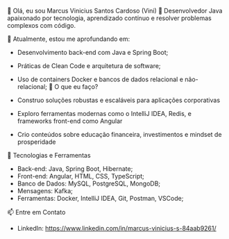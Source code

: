 👋 Olá, eu sou Marcus Vinicius Santos Cardoso (Vini)
🎯 Desenvolvedor Java apaixonado por tecnologia, aprendizado contínuo e resolver problemas complexos com código.

🌱 Atualmente, estou me aprofundando em:

- Desenvolvimento back-end com Java e Spring Boot;
- Práticas de Clean Code e arquitetura de software;
- Uso de containers Docker e bancos de dados relacional e não-relacional;
💼 O que eu faço?

- Construo soluções robustas e escaláveis para aplicações corporativas
- Exploro ferramentas modernas como o IntelliJ IDEA, Redis, e frameworks front-end como Angular
- Crio conteúdos sobre educação financeira, investimentos e mindset de prosperidade

🚀 Tecnologias e Ferramentas
- Back-end: Java, Spring Boot, Hibernate;
- Front-end: Angular, HTML, CSS, TypeScript;
- Banco de Dados: MySQL, PostgreSQL, MongoDB;
- Mensagens: Kafka;
- Ferramentas: Docker, IntelliJ IDEA, Git, Postman, VSCode;

📫 Entre em Contato
- LinkedIn: https://www.linkedin.com/in/marcus-vinicius-s-84aab9261/
